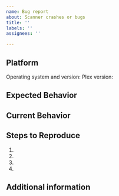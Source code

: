 ```yaml
---
name: Bug report
about: Scanner crashes or bugs
title: ''
labels: ''
assignees: ''

---
```


<!-- READ THIS FIRST -->
<!-- The Absolute Series Scanner GitHub issue tracker is **ONLY** -->
<!-- to be used for requesting features, or reporting bugs that -->
<!-- have replication steps. If you wish to request a new feature, -->
<!-- use the other issue template. -->

<!-- Before considering this as an Absolute Series Scanner issue, -->
<!-- make sure the issue is not caused by the agent. -->
<!-- A Plex SCANNER only scans the file and folder names for things -->
<!-- like title, year, season and episode number. The Plex AGENT is -->
<!-- responsible for matching that info to a metadata source like -->
<!-- TheTVDB or TMDB. Absolute Series Scanner is **NOT** a Plex agent. -->

<!--- Provide a general summary of the issue in the Title above -->

## Platform
<!-- Please fill out the following information about your bug report. -->
<!-- If you are on Linux please list your distribution. -->
Operating system and version:
Plex version:

## Expected Behavior
<!-- Tell us what should happen -->

## Current Behavior
<!-- Tell us what happens instead of the expected behavior. -->
<!-- Please include a log file here if possible. -->
<!-- More information about where to find log files is available at -->
<!-- https://github.com/ZeroQI/Absolute-Series-Scanner/#logs -->

## Steps to Reproduce
<!-- Provide an unambiguous set of steps to reproduce this bug. -->
<!-- Include media paths and filenames to reproduce, if relevant. -->
<!-- Screenshots are encouraged if applicable. -->
1.
2.
3.
4.

## Additional information
<!--- Not obligatory, but provide any additional details or information -->
<!--- that you feel might be relevant to the issue -->
